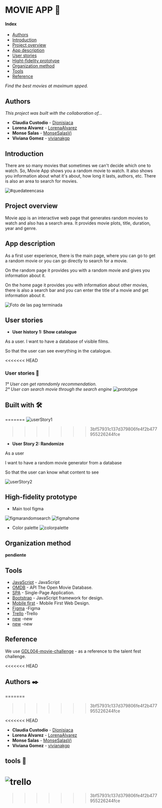 # MOVIE APP 🍿

#### Index
- [Authors](#Authors)
- [Introduction](#Introduction)
- [Project overview](#Project-overview)
- [App description](#App-description)
- [User stories](#User-stories)
- [Hight-fidelity prototype](#Hight-fidelity-prototype)
- [Organization method](#Organization-method)
- [Tools](#Tools)
- [Reference](#Reference)


_Find the best movies at maximum spped._
## Authors
_This project was built with the collaboration of..._

* **Claudia Custodio** - [Dionisiaca](https://github.com/Dionisiaca)
* **Lorena Alvarez** - [LorenaAlvarez](https://github.com/LorenaAlvarez)
* **Monse Salas** - [MonseSalasVi](https://github.com/MonseSalasVi)
* **Viviana Gomez** - [vivianakgp](https://github.com/vivianakgp)
## Introduction
There are so many movies that sometimes we can't decide which one to watch.
So, Movie App shows you a random movie to watch. It also shows you information about what it's about, how long it lasts, authors, etc.
There is also an area to search for movies.

![#quedateencasa](https://media1.tenor.com/images/a79023c01372d18caedda850481aed68/tenor.gif?itemid=4572206)


## Project overview
Movie app is an interactive web page that generates random movies to watch and also has a search area.
It provides movie plots, title, duration, year and genre.


## App description
As a first user experience, there is the main page, where you can go to get a random movie or you can go directly to search for a movie.

On the random page it provides you with a random movie and gives you information about it.

On the home page it provides you with information about other movies, there is also a search bar and you can enter the title of a movie and get information about it.

![Foto de las pag terminada](link)


## User stories
* **User history 1: Show catalogue**

 As a user.
 I want to have a database of visible films.

 So that the user can see everything in the catalogue.

<<<<<<< HEAD
### User stories 📖
_1° User can get ramndomly recommendation._</br>
_2° User can search movie through the search engine_
![prototype](https://github.com/vivianakgp/GDL004-movie-challenge/blob/master/src/img/prototype-movie-challenge.png)

## Built with 🛠️
=======
![userStory1](link)
>>>>>>> 3bf57931c137d379806fe4f2b477955226244fce


* **User Story 2: Randomize**

 As a user

 I want to have a random movie generator from a database

 So that the user can know what content to see

![userStory2](link)


## High-fidelity prototype
- Main tool figma

![figmarandomsearch](link)
![figmahome](link)

- Color palette
![colorpalette](link)

## Organization method
 **pendiente**


## Tools
* [JavaScript](https://developer.mozilla.org/es/docs/Web/JavaScript) - JavaScript
* [OMDB](http://www.omdbapi.com/) - API The Open Movie Database.
* [SPA](https://dzone.com/articles/how-single-page-web-applications-actually-work) - Single-Page Application.
* [Bootstrap](https://getbootstrap.com/) - JavaScript framework for design.
* [Mobile first](https://darwindigital.com/mobile-first-versus-responsive-web-design/) - Mobile First Web Design.
* [Figma](https://www.figma.com/) -Figma
* [Trello](https://trello.com/) -Trello
* [new](link) -new
* [new](link) -new


## Reference

We use [GDL004-movie-challenge](https://github.com/Laboratoria/GDL004-movie-challenge) - as a reference to the talent fest challenge.

<<<<<<< HEAD

## Authors ✒️
=======
>>>>>>> 3bf57931c137d379806fe4f2b477955226244fce


<<<<<<< HEAD
* **Claudia Custodio** - [Dionisiaca](https://github.com/Dionisiaca)
* **Lorena Alvarez** - [LorenaAlvarez](https://github.com/LorenaAlvarez)
* **Monse Salas** - [MonseSalasVi](https://github.com/MonseSalasVi)
* **Viviana Gomez** - [vivianakgp](https://github.com/vivianakgp)

## tools 🔧
![trello](https://github.com/vivianakgp/GDL004-movie-challenge/blob/master/src/img/trello%20movie-app.png)
=======
>>>>>>> 3bf57931c137d379806fe4f2b477955226244fce
